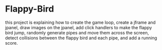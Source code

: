 # Flappy-Bird
this project is explaining how to create the game loop, create a jframe and jpanel, draw images on the jpanel, add click handlers to make the flappy bird jump, randomly generate pipes and move them across the screen, detect collisions between the flappy bird and each pipe, and add a running score.
